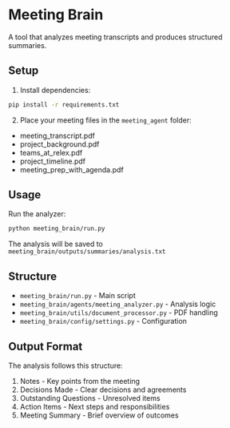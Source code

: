 # Meeting Brain

A tool that analyzes meeting transcripts and produces structured summaries.

## Setup

1. Install dependencies:
```bash
pip install -r requirements.txt
```

2. Place your meeting files in the `meeting_agent` folder:
- meeting_transcript.pdf
- project_background.pdf
- teams_at_relex.pdf
- project_timeline.pdf
- meeting_prep_with_agenda.pdf

## Usage

Run the analyzer:
```bash
python meeting_brain/run.py
```

The analysis will be saved to `meeting_brain/outputs/summaries/analysis.txt`

## Structure

- `meeting_brain/run.py` - Main script
- `meeting_brain/agents/meeting_analyzer.py` - Analysis logic
- `meeting_brain/utils/document_processor.py` - PDF handling
- `meeting_brain/config/settings.py` - Configuration

## Output Format

The analysis follows this structure:
1. Notes - Key points from the meeting
2. Decisions Made - Clear decisions and agreements
3. Outstanding Questions - Unresolved items
4. Action Items - Next steps and responsibilities
5. Meeting Summary - Brief overview of outcomes
